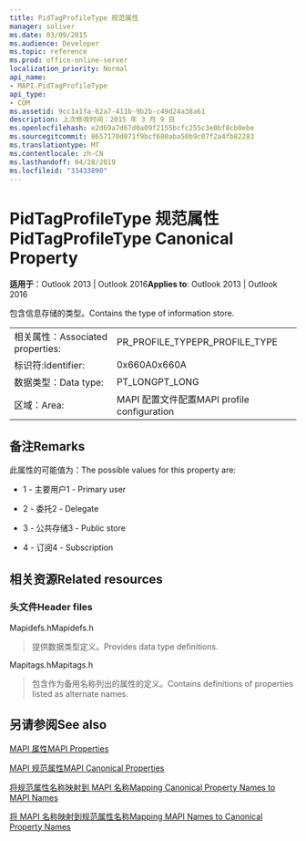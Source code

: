 ```yaml
---
title: PidTagProfileType 规范属性
manager: soliver
ms.date: 03/09/2015
ms.audience: Developer
ms.topic: reference
ms.prod: office-online-server
localization_priority: Normal
api_name:
- MAPI.PidTagProfileType
api_type:
- COM
ms.assetid: 9cc1a1fa-62a7-411b-9b2b-c49d24a38a61
description: 上次修改时间：2015 年 3 月 9 日
ms.openlocfilehash: e2d69a7d67d0a09f2155bcfc255c3e0bf8cb0ebe
ms.sourcegitcommit: 8657170d071f9bcf680aba50b9c07f2a4fb82283
ms.translationtype: MT
ms.contentlocale: zh-CN
ms.lasthandoff: 04/28/2019
ms.locfileid: "33433890"
---
```

# <a name="pidtagprofiletype-canonical-property"></a><span data-ttu-id="f0495-103">PidTagProfileType 规范属性</span><span class="sxs-lookup"><span data-stu-id="f0495-103">PidTagProfileType Canonical Property</span></span>

  
  
<span data-ttu-id="f0495-104">**适用于**：Outlook 2013 | Outlook 2016</span><span class="sxs-lookup"><span data-stu-id="f0495-104">**Applies to**: Outlook 2013 | Outlook 2016</span></span> 
  
<span data-ttu-id="f0495-105">包含信息存储的类型。</span><span class="sxs-lookup"><span data-stu-id="f0495-105">Contains the type of information store.</span></span>
  
|||
|:-----|:-----|
|<span data-ttu-id="f0495-106">相关属性：</span><span class="sxs-lookup"><span data-stu-id="f0495-106">Associated properties:</span></span>  <br/> |<span data-ttu-id="f0495-107">PR_PROFILE_TYPE</span><span class="sxs-lookup"><span data-stu-id="f0495-107">PR_PROFILE_TYPE</span></span>  <br/> |
|<span data-ttu-id="f0495-108">标识符:</span><span class="sxs-lookup"><span data-stu-id="f0495-108">Identifier:</span></span>  <br/> |<span data-ttu-id="f0495-109">0x660A</span><span class="sxs-lookup"><span data-stu-id="f0495-109">0x660A</span></span>  <br/> |
|<span data-ttu-id="f0495-110">数据类型：</span><span class="sxs-lookup"><span data-stu-id="f0495-110">Data type:</span></span>  <br/> |<span data-ttu-id="f0495-111">PT_LONG</span><span class="sxs-lookup"><span data-stu-id="f0495-111">PT_LONG</span></span>  <br/> |
|<span data-ttu-id="f0495-112">区域：</span><span class="sxs-lookup"><span data-stu-id="f0495-112">Area:</span></span>  <br/> |<span data-ttu-id="f0495-113">MAPI 配置文件配置</span><span class="sxs-lookup"><span data-stu-id="f0495-113">MAPI profile configuration</span></span>  <br/> |
   
## <a name="remarks"></a><span data-ttu-id="f0495-114">备注</span><span class="sxs-lookup"><span data-stu-id="f0495-114">Remarks</span></span>

<span data-ttu-id="f0495-115">此属性的可能值为：</span><span class="sxs-lookup"><span data-stu-id="f0495-115">The possible values for this property are:</span></span>
  
- <span data-ttu-id="f0495-116">1 - 主要用户</span><span class="sxs-lookup"><span data-stu-id="f0495-116">1 - Primary user</span></span>
    
- <span data-ttu-id="f0495-117">2 - 委托</span><span class="sxs-lookup"><span data-stu-id="f0495-117">2 - Delegate</span></span>
    
- <span data-ttu-id="f0495-118">3 - 公共存储</span><span class="sxs-lookup"><span data-stu-id="f0495-118">3 - Public store</span></span>
    
- <span data-ttu-id="f0495-119">4 - 订阅</span><span class="sxs-lookup"><span data-stu-id="f0495-119">4 - Subscription</span></span>
    
## <a name="related-resources"></a><span data-ttu-id="f0495-120">相关资源</span><span class="sxs-lookup"><span data-stu-id="f0495-120">Related resources</span></span>

### <a name="header-files"></a><span data-ttu-id="f0495-121">头文件</span><span class="sxs-lookup"><span data-stu-id="f0495-121">Header files</span></span>

<span data-ttu-id="f0495-122">Mapidefs.h</span><span class="sxs-lookup"><span data-stu-id="f0495-122">Mapidefs.h</span></span>
  
> <span data-ttu-id="f0495-123">提供数据类型定义。</span><span class="sxs-lookup"><span data-stu-id="f0495-123">Provides data type definitions.</span></span>
    
<span data-ttu-id="f0495-124">Mapitags.h</span><span class="sxs-lookup"><span data-stu-id="f0495-124">Mapitags.h</span></span>
  
> <span data-ttu-id="f0495-125">包含作为备用名称列出的属性的定义。</span><span class="sxs-lookup"><span data-stu-id="f0495-125">Contains definitions of properties listed as alternate names.</span></span>
    
## <a name="see-also"></a><span data-ttu-id="f0495-126">另请参阅</span><span class="sxs-lookup"><span data-stu-id="f0495-126">See also</span></span>



[<span data-ttu-id="f0495-127">MAPI 属性</span><span class="sxs-lookup"><span data-stu-id="f0495-127">MAPI Properties</span></span>](mapi-properties.md)
  
[<span data-ttu-id="f0495-128">MAPI 规范属性</span><span class="sxs-lookup"><span data-stu-id="f0495-128">MAPI Canonical Properties</span></span>](mapi-canonical-properties.md)
  
[<span data-ttu-id="f0495-129">将规范属性名称映射到 MAPI 名称</span><span class="sxs-lookup"><span data-stu-id="f0495-129">Mapping Canonical Property Names to MAPI Names</span></span>](mapping-canonical-property-names-to-mapi-names.md)
  
[<span data-ttu-id="f0495-130">将 MAPI 名称映射到规范属性名称</span><span class="sxs-lookup"><span data-stu-id="f0495-130">Mapping MAPI Names to Canonical Property Names</span></span>](mapping-mapi-names-to-canonical-property-names.md)

